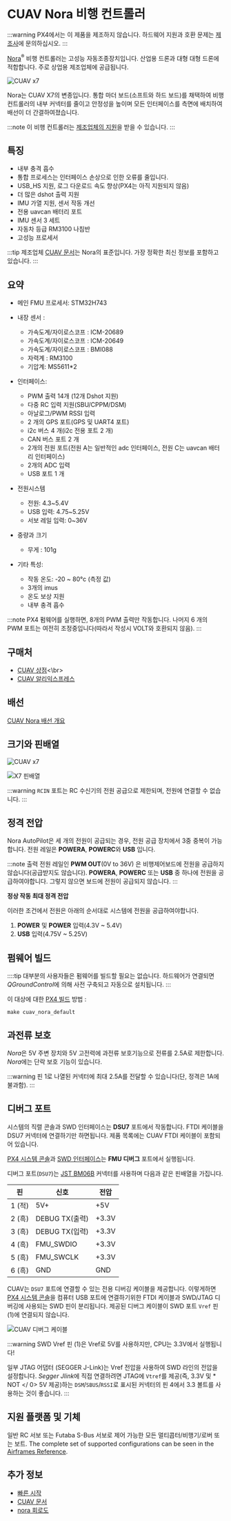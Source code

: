 # CUAV Nora 비행 컨트롤러

:::warning PX4에서는 이 제품을 제조하지 않습니다. 하드웨어 지원과 호환 문제는 [제조사](https://www.cuav.net)에 문의하십시오.
:::

[Nora](http://doc.cuav.net/flight-controller/x7/en/nora.html)<sup>&reg;</sup> 비행 컨트롤러는 고성능 자동조종장치입니다. 산업용 드론과 대형 대형 드론에 적합합니다. 주로 상업용 제조업체에 공급됩니다.

![CUAV x7](../../assets/flight_controller/cuav_nora/nora.png)

Nora는 CUAV X7의 변종입니다. 통합 마더 보드(소프트와 하드 보드)를 채택하여 비행 컨트롤러의 내부 커넥터를 줄이고 안정성을 높이며 모든 인터페이스를 측면에 배치하여 배선이 더 간결하여졌습니다.

:::note
이 비행 컨트롤러는 [제조업체의 지원](../flight_controller/autopilot_manufacturer_supported.md)을 받을 수 있습니다.
:::

## 특징

* 내부 충격 흡수
* 통합 프로세스는 인터페이스 손상으로 인한 오류를 줄입니다.
* USB_HS 지원, 로그 다운로드 속도 향상(PX4는 아직 지원되지 않음)
* 더 많은 dshot 출력 지원
* IMU 가열 지원, 센서 작동 개선
* 전용 uavcan 배터리 포트
* IMU 센서 3 세트
* 자동차 등급 RM3100 나침반
* 고성능 프로세서

:::tip
제조업체 [CUAV 문서](https://doc.cuav.net/x7/en/nora.html)는 Nora의 표준입니다. 가장 정확한 최신 정보를 포함하고 있습니다.
:::


## 요약

* 메인 FMU 프로세서: STM32H743
* 내장 센서 :
  * 가속도계/자이로스코프 : ICM-20689
  * 가속도계/자이로스코프 : ICM-20649
  * 가속도계/자이로스코프 : BMI088
  * 자력계 : RM3100
  * 기압계: MS5611*2

* 인터페이스:
   * PWM 출력 14개 (12개 Dshot 지원)
   * 다중 RC 입력 지원(SBU/CPPM/DSM)
   * 아날로그/PWM RSSI 입력
   * 2 개의 GPS 포트(GPS 및 UART4 포트)
   * i2c 버스 4 개(i2c 전용 포트 2 개)
   * CAN 버스 포트 2 개
   * 2개의 전원 포트(전원 A는 일반적인 adc 인터페이스, 전원 C는 uavcan 배터리 인터페이스)
   * 2개의 ADC 입력
   * USB 포트 1 개
* 전원시스템
  * 전원: 4.3~5.4V
  * USB 입력: 4.75~5.25V
  * 서보 레일 입력: 0~36V
* 중량과 크기
  * 무게 : 101g
* 기타 특성:
  * 작동 온도: -20 ~ 80°c (측정 값)
  * 3개의 imus
  * 온도 보상 지원
  * 내부 충격 흡수

:::note PX4 펌웨어를 실행하면, 8개의 PWM 출력만 작동합니다. 나머지 6 개의 PWM 포트는 여전히 조정중입니다(따라서 작성시 VOLT와 호환되지 않음).
:::

## 구매처

- [CUAV 상점](https://store.cuav.net)<\br>
- [CUAV 알리익스프레스](https://www.aliexpress.com/item/4001042501927.html?gps-id=8041884&scm=1007.14677.110221.0&scm_id=1007.14677.110221.0&scm-url=1007.14677.110221.0&pvid=3dc0a3ba-fa82-43d2-b0b3-6280e4329cef&spm=a2g0o.store_home.promoteRecommendProducts_7913969.58)


## 배선

[CUAV Nora 배선 개요](http://doc.cuav.net/flight-controller/x7/en/quick-start/quick-start-nora.html)

## 크기와 핀배열

![CUAV x7](../../assets/flight_controller/cuav_nora/nora-size.jpg)

![X7 핀배열](../../assets/flight_controller/cuav_nora/nora-pinouts.jpg)

:::warning
`RCIN` 포트는 RC 수신기의 전원 공급으로 제한되며, 전원에 연결할 수 없습니다.
:::

## 정격 전압

Nora AutoPilot은 세 개의 전원이 공급되는 경우, 전원 공급 장치에서 3중 중복이 가능합니다. 전원 레일은 **POWERA**, **POWERC**와 **USB** 입니다.

:::note
출력 전원 레일인 **PWM OUT**(0V to 36V) 은 비행제어보드에 전원을 공급하지 않습니다(공급받지도 않습니다). **POWERA**, **POWERC** 또는 **USB** 중 하나에 전원을 공급하여야합니다. 그렇지 않으면 보드에 전원이 공급되지 않습니다.
:::

**정상 작동 최대 정격 전압**

이러한 조건에서 전원은 아래의 순서대로 시스템에 전원을 공급하여야합니다.
1. **POWER** 및 **POWER** 입력(4.3V ~ 5.4V)
2. **USB** 입력(4.75V ~ 5.25V)

## 펌웨어 빌드

::::tip 대부분의 사용자들은 펌웨어를 빌드할 필요는 없습니다. 하드웨어가 연결되면 *QGroundControl*에 의해 사전 구축되고 자동으로 설치됩니다.
:::

이 대상에 대한 [PX4 빌드](../dev_setup/building_px4.md) 방법 :
```
make cuav_nora_default
```

## 과전류 보호

*Nora*은 5V 주변 장치와 5V 고전력에 과전류 보호기능으로 전류를 2.5A로 제한합니다. *Nora*에는 단락 보호 기능이 있습니다.

:::warning
핀 1로 나열된 커넥터에 최대 2.5A를 전달할 수 있습니다(단, 정격은 1A에 불과함).
:::

## 디버그 포트

시스템의 직렬 콘솔과 SWD 인터페이스는 **DSU7** 포트에서 작동합니다. FTDI 케이블을 DSU7 커넥터에 연결하기만 하면됩니다. 제품 목록에는 CUAV FTDI 케이블이 포함되어 있습니다.

[PX4 시스템 콘솔](../debug/system_console.md)과 [SWD 인터페이스](../debug/swd_debug.md)는 **FMU 디버그** 포트에서 실행됩니다.

디버그 포트(`DSU7`)는 [JST BM06B](https://www.digikey.com.au/product-detail/en/jst-sales-america-inc/BM06B-GHS-TBT-LF-SN-N/455-1582-1-ND/807850) 커넥터를 사용하며 다음과 같은 핀배열을 가집니다.

| 핀     | 신호           | 전압    |
| ----- | ------------ | ----- |
| 1 (적) | 5V+          | +5V   |
| 2 (흑) | DEBUG TX(출력) | +3.3V |
| 3 (흑) | DEBUG TX(입력) | +3.3V |
| 4 (흑) | FMU_SWDIO    | +3.3V |
| 5 (흑) | FMU_SWCLK    | +3.3V |
| 6 (흑) | GND          | GND   |

CUAV는 `DSU7` 포트에 연결할 수 있는 전용 디버깅 케이블을 제공합니다. 이렇게하면 [PX4 시스템 콘솔](../debug/system_console.md)을 컴퓨터 USB 포트에 연결하기위한 FTDI 케이블과 SWD/JTAG 디버깅에 사용되는 SWD 핀이 분리됩니다. 제공된 디버그 케이블이 SWD 포트 `Vref` 핀 (1)에 연결되지 않습니다.

![CUAV 디버그 케이블](../../assets/flight_controller/cuav_v5_plus/cuav_v5_debug_cable.jpg)

:::warning SWD
Vref 핀 (1)은 Vref로 5V를 사용하지만, CPU는 3.3V에서 실행됩니다!

일부 JTAG 어댑터 (SEGGER J-Link)는 Vref 전압을 사용하여 SWD 라인의 전압을 설정합니다. *Segger Jlink*에 직접 연결하려면 JTAG에 `Vtref`를 제공(즉, 3.3V 및 * NOT </ 0> 5V 제공)하는 `DSM`/`SBUS`/`RSSI`로 표시된 커넥터의 핀 4에서 3.3 볼트를 사용하는 것이 좋습니다. :::</p>

## 지원 플랫폼 및 기체

일반 RC 서보 또는 Futaba S-Bus 서보로 제어 가능한 모든 멀티콥터/비행기/로버 또는 보트. The complete set of supported configurations can be seen in the [Airframes Reference](../airframes/airframe_reference.md).

## 추가 정보

* [빠른 시작](http://doc.cuav.net/flight-controller/x7/en/quick-start/quick-start-nora.html)
* [CUAV 문서](http://doc.cuav.net)
* [nora 회로도](https://github.com/cuav/hardware/tree/master/X7_Autopilot)
